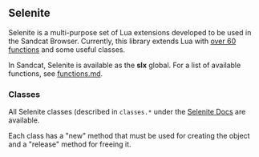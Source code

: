 ## Selenite

Selenite is a multi-purpose set of Lua extensions developed to be used in the Sandcat Browser. Currently, this library extends Lua with [over 60 functions](https://github.com/felipedaragon/selenite/blob/master/docs/functions.md) and some useful classes.

In Sandcat, Selenite is available as the **slx** global. For a list of available functions, see [functions.md](https://github.com/felipedaragon/selenite/blob/master/docs/functions.md).

### Classes

All Selenite classes (described in `classes.*` under the [Selenite Docs](https://github.com/felipedaragon/selenite/tree/master/docs) are available.

Each class has a "new" method that must be used for creating the object and a "release" method for freeing it.